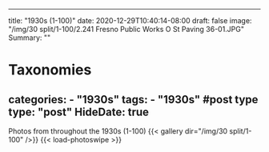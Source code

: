 
---
title: "1930s (1-100)"
date: 2020-12-29T10:40:14-08:00
draft: false
image: "/img/30 split/1-100/2.241 Fresno Public Works O St Paving 36-01.JPG"
Summary: ""
#   Taxonomies
categories:
    - "1930s"
tags:
    - "1930s"
#post type
type: "post"
HideDate: true
---

Photos from throughout the 1930s (1-100)
{{< gallery dir="/img/30 split/1-100" />}} {{< load-photoswipe >}}
